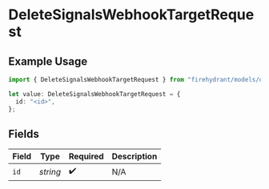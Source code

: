 # DeleteSignalsWebhookTargetRequest

## Example Usage

```typescript
import { DeleteSignalsWebhookTargetRequest } from "firehydrant/models/operations";

let value: DeleteSignalsWebhookTargetRequest = {
  id: "<id>",
};
```

## Fields

| Field              | Type               | Required           | Description        |
| ------------------ | ------------------ | ------------------ | ------------------ |
| `id`               | *string*           | :heavy_check_mark: | N/A                |